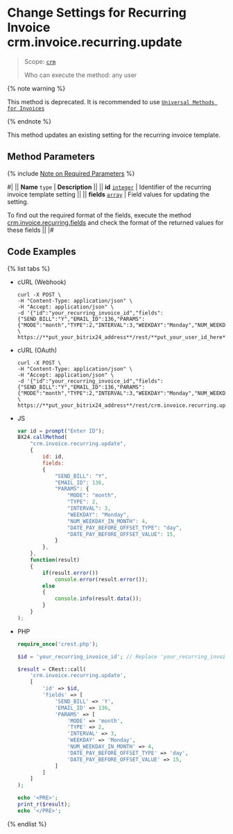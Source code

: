 # Change Settings for Recurring Invoice crm.invoice.recurring.update

> Scope: [`crm`](../../../scopes/permissions.md)
>
> Who can execute the method: any user

{% note warning %}

This method is deprecated. It is recommended to use [`Universal Methods for Invoices`](../../universal/invoice.md)

{% endnote %}

This method updates an existing setting for the recurring invoice template.

## Method Parameters

{% include [Note on Required Parameters](../../../../_includes/required.md) %}

#|
|| **Name**
`type` | **Description** ||
|| **id**
[`integer`](../../../data-types.md) | Identifier of the recurring invoice template setting ||
|| **fields**
[`array`](../../../data-types.md) | Field values for updating the setting.

To find out the required format of the fields, execute the method [crm.invoice.recurring.fields](./crm-invoice-recurring-fields.md) and check the format of the returned values for these fields ||
|#

## Code Examples

{% list tabs %}

- cURL (Webhook)

    ```http
    curl -X POST \
    -H "Content-Type: application/json" \
    -H "Accept: application/json" \
    -d '{"id":"your_recurring_invoice_id","fields":{"SEND_BILL":"Y","EMAIL_ID":136,"PARAMS":{"MODE":"month","TYPE":2,"INTERVAL":3,"WEEKDAY":"Monday","NUM_WEEKDAY_IN_MONTH":4,"DATE_PAY_BEFORE_OFFSET_TYPE":"day","DATE_PAY_BEFORE_OFFSET_VALUE":15}}}' \
    https://**put_your_bitrix24_address**/rest/**put_your_user_id_here**/**put_your_webhook_here**/crm.invoice.recurring.update
    ```

- cURL (OAuth)

    ```http
    curl -X POST \
    -H "Content-Type: application/json" \
    -H "Accept: application/json" \
    -d '{"id":"your_recurring_invoice_id","fields":{"SEND_BILL":"Y","EMAIL_ID":136,"PARAMS":{"MODE":"month","TYPE":2,"INTERVAL":3,"WEEKDAY":"Monday","NUM_WEEKDAY_IN_MONTH":4,"DATE_PAY_BEFORE_OFFSET_TYPE":"day","DATE_PAY_BEFORE_OFFSET_VALUE":15}},"auth":"**put_access_token_here**"}' \
    https://**put_your_bitrix24_address**/rest/crm.invoice.recurring.update
    ```

- JS

    ```js
    var id = prompt("Enter ID");
    BX24.callMethod(
        "crm.invoice.recurring.update",
        {
            id: id,
            fields:
            {
                "SEND_BILL": "Y",
                "EMAIL_ID": 136,
                "PARAMS": {
                    "MODE": "month",
                    "TYPE": 2,
                    "INTERVAL": 3,
                    "WEEKDAY": "Monday",
                    "NUM_WEEKDAY_IN_MONTH": 4,
                    "DATE_PAY_BEFORE_OFFSET_TYPE": "day",
                    "DATE_PAY_BEFORE_OFFSET_VALUE": 15,
                }
            },
        },
        function(result)
        {
            if(result.error())
                console.error(result.error());
            else
            {
                console.info(result.data());
            }
        }
    );
    ```

- PHP

    ```php
    require_once('crest.php');

    $id = 'your_recurring_invoice_id'; // Replace 'your_recurring_invoice_id' with the actual recurring invoice ID

    $result = CRest::call(
        'crm.invoice.recurring.update',
        [
            'id' => $id,
            'fields' => [
                'SEND_BILL' => 'Y',
                'EMAIL_ID' => 136,
                'PARAMS' => [
                    'MODE' => 'month',
                    'TYPE' => 2,
                    'INTERVAL' => 3,
                    'WEEKDAY' => 'Monday',
                    'NUM_WEEKDAY_IN_MONTH' => 4,
                    'DATE_PAY_BEFORE_OFFSET_TYPE' => 'day',
                    'DATE_PAY_BEFORE_OFFSET_VALUE' => 15,
                ]
            ]
        ]
    );

    echo '<PRE>';
    print_r($result);
    echo '</PRE>';
    ```

{% endlist %}